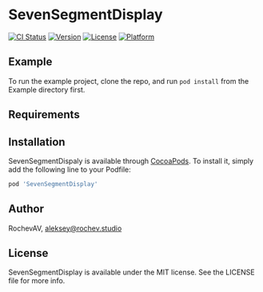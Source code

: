 # SevenSegmentDisplay

[![CI Status](https://img.shields.io/travis/RochevAV/SevenSegmentDisplay.svg?style=flat)](https://travis-ci.org/RochevAV/SevenSegmentDisplay)
[![Version](https://img.shields.io/cocoapods/v/SevenSegmentDisplay.svg?style=flat)](https://cocoapods.org/pods/SevenSegmentDisplay)
[![License](https://img.shields.io/cocoapods/l/SevenSegmentDisplay.svg?style=flat)](https://cocoapods.org/pods/SevenSegmentDisplay)
[![Platform](https://img.shields.io/cocoapods/p/SevenSegmentDisplay.svg?style=flat)](https://cocoapods.org/pods/SevenSegmentDisplay)

## Example

To run the example project, clone the repo, and run `pod install` from the Example directory first.

## Requirements

## Installation

SevenSegmentDispaly is available through [CocoaPods](https://cocoapods.org). To install
it, simply add the following line to your Podfile:

```ruby
pod 'SevenSegmentDisplay'
```

## Author

RochevAV, aleksey@rochev.studio

## License

SevenSegmentDisplay is available under the MIT license. See the LICENSE file for more info.
